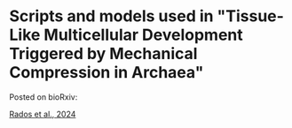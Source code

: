 # Scripts and models used in "Tissue-Like Multicellular Development Triggered by Mechanical Compression in Archaea"

Posted on bioRxiv:

[Rados et al., 2024](https://www.biorxiv.org/content/10.1101/2024.10.19.619234v1)
